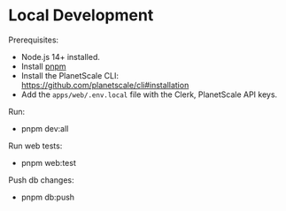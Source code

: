 # Local Development

Prerequisites:

- Node.js 14+ installed.
- Install [pnpm](https://pnpm.io/installation)
- Install the PlanetScale CLI: https://github.com/planetscale/cli#installation
- Add the `apps/web/.env.local` file with the Clerk, PlanetScale API keys.

Run:

- pnpm dev:all

Run web tests:

- pnpm web:test

Push db changes:

- pnpm db:push
